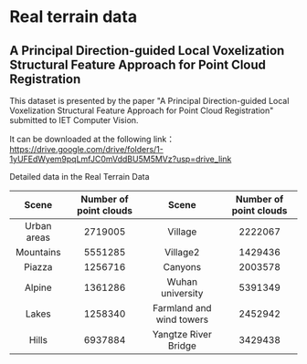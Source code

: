 # Real terrain data

## A Principal Direction-guided Local Voxelization Structural Feature Approach for Point Cloud Registration

This dataset is presented by the paper "A Principal Direction-guided Local Voxelization Structural Feature Approach for Point Cloud Registration" submitted to IET Computer Vision.

It can be downloaded at the following link：https://drive.google.com/drive/folders/1-1yUFEdWyem9pqLmfJC0mVddBU5M5MVz?usp=drive_link

Detailed data in the Real Terrain Data

| **Scene**   | **Number of point clouds** | **Scene**                | **Number of point clouds** |
|:-----------:|:--------------------------:|:------------------------:|:--------------------------:|
| Urban areas | 2719005                    | Village                  | 2222067                    |
| Mountains   | 5551285                    | Village2                 | 1429436                    |
| Piazza      | 1256716                    | Canyons                  | 2003578                    |
| Alpine      | 1361286                    | Wuhan university         | 5391349                    |
| Lakes       | 1258340                    | Farmland and wind towers | 2452942                    |
| Hills       | 6937884                    | Yangtze River Bridge     | 3429438                    |

